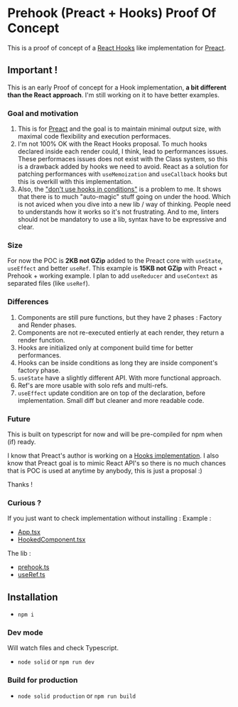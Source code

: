 # Prehook (Preact + Hooks) Proof Of Concept
This is a proof of concept of a [React Hooks](https://reactjs.org/docs/hooks-reference.html) like implementation for [Preact](https://preactjs.com/).

## Important !
This is an early Proof of concept for a Hook implementation, **a bit different than the React approach**.
I'm still working on it to have better examples.

### Goal and motivation
1. This is for [Preact](https://preactjs.com/) and the goal is to maintain minimal output size, with maximal code flexibility and execution performaces.
2. I'm not 100% OK with the React Hooks proposal. To much hooks declared inside each render could, I think, lead to performances issues. These performaces issues does not exist with the Class system, so this is a drawback added by hooks we need to avoid.
React as a solution for patching performances with `useMemoization` and `useCallback` hooks but this is overkill with this implementation.
3. Also, the ["don't use hooks in conditions"](https://youtu.be/dpw9EHDh2bM?t=1942) is a problem to me. It shows that there is to much "auto-magic" stuff going on under the hood. Which is not aviced when you dive into a new lib / way of thinking. People need to understands how it works so it's not frustrating. And to me, linters should not be mandatory to use a lib, syntax have to be expressive and clear.

### Size
For now the POC is **2KB not GZip** added to the Preact core with `useState`, `useEffect` and better `useRef`.
This example is **15KB not GZip** with Preact + Prehook + working example.
I plan to add `useReducer` and `useContext` as separated files (like `useRef`).

### Differences
1. Components are still pure functions, but they have 2 phases : Factory and Render phases.
2. Components are not re-executed entierly at each render, they return a render function.
3. Hooks are initialized only at component build time for better performances.
4. Hooks can be inside conditions as long they are inside component's factory phase.
5. `useState` have a slightly different API. With more functional approach.
6. Ref's are more usable with solo refs and multi-refs.
7. `useEffect` update condition are on top of the declaration, before implementation. Small diff but cleaner and more readable code.

### Future
This is built on typescript for now and will be pre-compiled for npm when (if) ready.

I know that Preact's author is working on a [Hooks implementation](https://twitter.com/_developit/status/1057426596779450368).
I also know that Preact goal is to mimic React API's so there is no much chances that is POC is used at anytime by anybody, this is just a proposal :)

Thanks !

### Curious ?

If you just want to check implementation without installing :
Example :
- [App.tsx](https://github.com/solid-js/prehook-proof-of-concept/blob/master/src/App.tsx)
- [HookedComponent.tsx](https://github.com/solid-js/prehook-proof-of-concept/blob/master/src/HookedComponent.tsx)

The lib :
- [prehook.ts](https://github.com/solid-js/prehook-proof-of-concept/blob/master/lib/prehook/prehook.ts)
- [useRef.ts](https://github.com/solid-js/prehook-proof-of-concept/blob/master/lib/prehook/useRef.ts)

## Installation

- `npm i`

### Dev mode
Will watch files and check Typescript.
- `node solid` or `npm run dev`

### Build for production
- `node solid production` or `npm run build`
